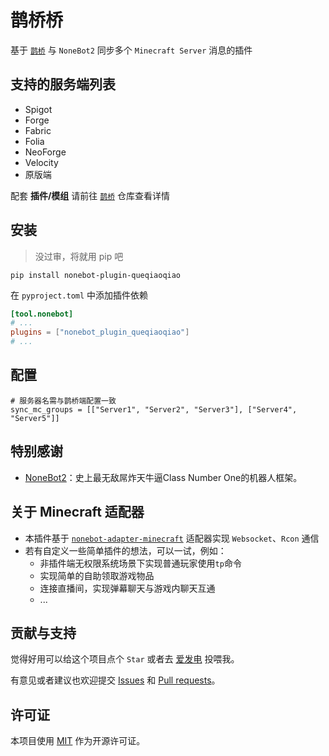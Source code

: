 # 鹊桥桥

基于 [`鹊桥`](https://github.com/17TheWord/QueQiao) 与 `NoneBot2` 同步多个 `Minecraft Server` 消息的插件

## 支持的服务端列表

- Spigot
- Forge
- Fabric
- Folia
- NeoForge
- Velocity
- 原版端

配套 **插件/模组** 请前往 [`鹊桥`](https://github.com/17TheWord/QueQiao) 仓库查看详情

## 安装

> 没过审，将就用 pip 吧

```shell
pip install nonebot-plugin-queqiaoqiao
```

在 `pyproject.toml` 中添加插件依赖

```toml
[tool.nonebot]
# ...
plugins = ["nonebot_plugin_queqiaoqiao"]
# ...
```



## 配置

```dotenv
# 服务器名需与鹊桥端配置一致
sync_mc_groups = [["Server1", "Server2", "Server3"], ["Server4", "Server5"]]
```

## 特别感谢

- [NoneBot2](https://github.com/nonebot/nonebot2)：史上最无敌屌炸天牛逼Class Number One的机器人框架。

## 关于 Minecraft 适配器

- 本插件基于 [`nonebot-adapter-minecraft`](https://github.com/17TheWord/nonebot-adapter-minecraft)
  适配器实现 `Websocket`、`Rcon` 通信
- 若有自定义一些简单插件的想法，可以一试，例如：
    - 非插件端无权限系统场景下实现普通玩家使用`tp`命令
    - 实现简单的自助领取游戏物品
    - 连接直播间，实现弹幕聊天与游戏内聊天互通
    - ...

## 贡献与支持

觉得好用可以给这个项目点个 `Star` 或者去 [爱发电](https://afdian.com/a/17TheWord) 投喂我。

有意见或者建议也欢迎提交 [Issues](https://github.com/17TheWord/nonebot-plugin-queqiaoqiao/issues)
和 [Pull requests](https://github.com/17TheWord/nonebot-plugin-queqiaoqiao/pulls)。

## 许可证

本项目使用 [MIT](./LICENSE) 作为开源许可证。
